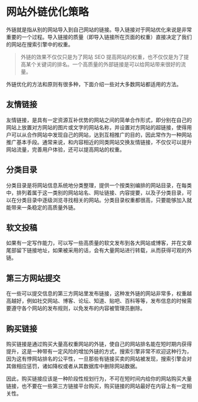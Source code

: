 # 网站外链优化策略

外链就是指从别的网站导入到自己网站的链接。导入链接对于网站优化来说是非常重要的一个过程。导入链接的质量（即导入链接所在页面的权重）直接决定了我们的网站在搜索引擎中的权重。

> 外链的效果不仅仅只是为了网站 SEO 提高网站的权重，也不仅仅是为了提高某个关键词的排名。一个高质量的外部链接是可以给网站带来很好的流量。

外链优化的方法和原则有很多种，下面介绍一些对大多数网站都适用的方法。

## **友情链接**
友情链接，是具有一定资源互补优势的网站之间的简单合作形式，即分别在自己的网站上放置对方网站的图片或文字的网站名称，并设置对方网站的超链接，使得用户可以从合作网站中发现自己的网站，达到互相推广的目的，因此常作为一种网站推广基本手段。通常来说，和内容相近的同类网站交换友情链接，不仅仅可以提升网站流量，完善用户体验，还可以提高网站的权重。

## **分类目录**
分类目录是将网站信息系统地分类整理，提供一个按类别编排的网站目录，在每类中，排列着属于这一类别的网站站名、网址链接、内容提要，以及子分类目录，可以在分类目录中逐级浏览寻找相关的网站。分类目录权重都很高，只要能够加入就能带来一条稳定的高质量外链。

## **软文投稿**
如果有一定写作能力，可以写一些高质量的软文发布到各大网站或博客，并在文章尾部留下链接地址，如果被采用的话，会有大量网站进行转载，从而获得可观的外链。

## **第三方网站提交**
在一些可以提交信息的第三方网站里发布链接，这种发外链的网站非常多，权重越高越好，例如社交网站、博客、论坛、知道、贴吧、百科等等，发布信息的时候需要遵守各个网站的发布规则，以免发布的内容被管理员删除。

## **购买链接**
购买链接是通过购买大量高权重网站的外链，使自己的网站排名能在短时期内获得提升，这是一种带有一定风险的增加外链的方式，搜索引擎非常不欢迎这种行为，因为这有悖网站排名的公平性，一旦那些有链接买卖的网站被发现，搜索引擎会对其做相应惩罚，诸如降权或者从其数据库中删除网站数据。

因此，购买链接应该是一种阶段性规划行为，不可在短时间内给你的网站购买大量链接，也不要在一些第三方链接平台购买，购买链接的网站最好在内容上有一定相关性。